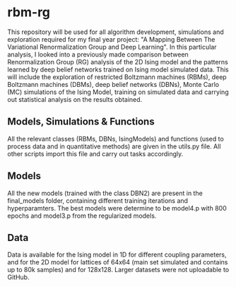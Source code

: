 # rbm-rg
This repository will be used for all algorithm development, simulations and exploration required for my final year project: "A Mapping Between The Variational Renormalization Group and Deep Learning". In this particular analysis, I looked into a previously made comparison between Renormalization Group (RG) analysis of the 2D Ising model and the patterns learned by deep belief networks trained on Ising model simulated data. This will include the exploration of restricted Boltzmann machines (RBMs), deep Boltzmann machines (DBMs), deep belief networks (DBNs), Monte Carlo (MC) simulations of the Ising Model, training on simulated data and carrying out statistical analysis on the results obtained.

## Models, Simulations & Functions
All the relevant classes  (RBMs, DBNs, IsingModels) and functions (used to process data and in quantitative methods) are given in the utils.py file. All other scripts import this file and carry out tasks accordingly.

## Models
All the new models (trained with the class DBN2) are present in the final_models folder, containing different training iterations and hyperparamters. The best models were determine to be model4.p with 800 epochs and model3.p from the regularized models.

## Data
Data is available for the Ising model in 1D for different coupling parameters, and for the 2D model for lattices of 64x64 (main set simulated and contains up to 80k samples) and for 128x128. Larger datasets were not uploadable to GitHub.
